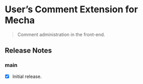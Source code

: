 User&rsquo;s Comment Extension for Mecha
========================================

> Comment administration in the front-end.

Release Notes
-------------

### main

 - [x] Initial release.
